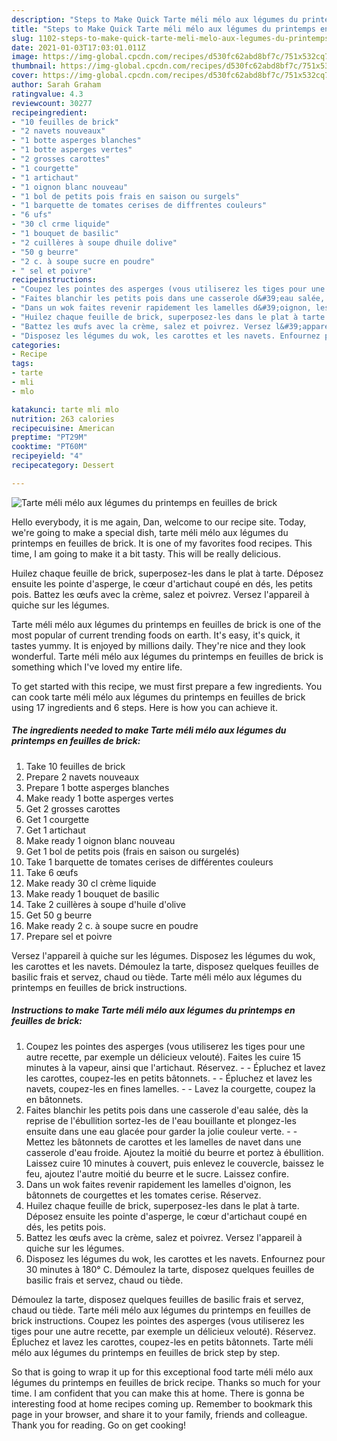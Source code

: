 ```yaml
---
description: "Steps to Make Quick Tarte méli mélo aux légumes du printemps en feuilles de brick"
title: "Steps to Make Quick Tarte méli mélo aux légumes du printemps en feuilles de brick"
slug: 1102-steps-to-make-quick-tarte-meli-melo-aux-legumes-du-printemps-en-feuilles-de-brick
date: 2021-01-03T17:03:01.011Z
image: https://img-global.cpcdn.com/recipes/d530fc62abd8bf7c/751x532cq70/tarte-meli-melo-aux-legumes-du-printemps-en-feuilles-de-brick-photo-principale-de-la-recette.jpg
thumbnail: https://img-global.cpcdn.com/recipes/d530fc62abd8bf7c/751x532cq70/tarte-meli-melo-aux-legumes-du-printemps-en-feuilles-de-brick-photo-principale-de-la-recette.jpg
cover: https://img-global.cpcdn.com/recipes/d530fc62abd8bf7c/751x532cq70/tarte-meli-melo-aux-legumes-du-printemps-en-feuilles-de-brick-photo-principale-de-la-recette.jpg
author: Sarah Graham
ratingvalue: 4.3
reviewcount: 30277
recipeingredient:
- "10 feuilles de brick"
- "2 navets nouveaux"
- "1 botte asperges blanches"
- "1 botte asperges vertes"
- "2 grosses carottes"
- "1 courgette"
- "1 artichaut"
- "1 oignon blanc nouveau"
- "1 bol de petits pois frais en saison ou surgels"
- "1 barquette de tomates cerises de diffrentes couleurs"
- "6 ufs"
- "30 cl crme liquide"
- "1 bouquet de basilic"
- "2 cuillères à soupe dhuile dolive"
- "50 g beurre"
- "2 c. à soupe sucre en poudre"
- " sel et poivre"
recipeinstructions:
- "Coupez les pointes des asperges (vous utiliserez les tiges pour une autre recette, par exemple un délicieux velouté). Faites les cuire 15 minutes à la vapeur, ainsi que l&#39;artichaut. Réservez.  Épluchez et lavez les carottes, coupez-les en petits bâtonnets.  Épluchez et lavez les navets, coupez-les en fines lamelles.  Lavez la courgette, coupez la en bâtonnets."
- "Faites blanchir les petits pois dans une casserole d&#39;eau salée, dès la reprise de l&#39;ébullition sortez-les de l&#39;eau bouillante et plongez-les ensuite dans une eau glacée pour garder la jolie couleur verte.  Mettez les bâtonnets de carottes et les lamelles de navet dans une casserole d&#39;eau froide. Ajoutez la moitié du beurre et portez à ébullition. Laissez cuire 10 minutes à couvert, puis enlevez le couvercle, baissez le feu, ajoutez l&#39;autre moitié du beurre et le sucre. Laissez confire."
- "Dans un wok faites revenir rapidement les lamelles d&#39;oignon, les bâtonnets de courgettes et les tomates cerise. Réservez."
- "Huilez chaque feuille de brick, superposez-les dans le plat à tarte. Déposez ensuite les pointe d&#39;asperge, le cœur d&#39;artichaut coupé en dés, les petits pois."
- "Battez les œufs avec la crème, salez et poivrez. Versez l&#39;appareil à quiche sur les légumes."
- "Disposez les légumes du wok, les carottes et les navets. Enfournez pour 30 minutes à 180° C. Démoulez la tarte, disposez quelques feuilles de basilic frais et servez, chaud ou tiède."
categories:
- Recipe
tags:
- tarte
- mli
- mlo

katakunci: tarte mli mlo 
nutrition: 263 calories
recipecuisine: American
preptime: "PT29M"
cooktime: "PT60M"
recipeyield: "4"
recipecategory: Dessert

---
```



![Tarte méli mélo aux légumes du printemps en feuilles de brick](https://img-global.cpcdn.com/recipes/d530fc62abd8bf7c/751x532cq70/tarte-meli-melo-aux-legumes-du-printemps-en-feuilles-de-brick-photo-principale-de-la-recette.jpg)

Hello everybody, it is me again, Dan, welcome to our recipe site. Today, we're going to make a special dish, tarte méli mélo aux légumes du printemps en feuilles de brick. It is one of my favorites food recipes. This time, I am going to make it a bit tasty. This will be really delicious.

Huilez chaque feuille de brick, superposez-les dans le plat à tarte. Déposez ensuite les pointe d&#39;asperge, le cœur d&#39;artichaut coupé en dés, les petits pois. Battez les œufs avec la crème, salez et poivrez. Versez l&#39;appareil à quiche sur les légumes.

Tarte méli mélo aux légumes du printemps en feuilles de brick is one of the most popular of current trending foods on earth. It's easy, it's quick, it tastes yummy. It is enjoyed by millions daily. They're nice and they look wonderful. Tarte méli mélo aux légumes du printemps en feuilles de brick is something which I've loved my entire life.


To get started with this recipe, we must first prepare a few ingredients. You can cook tarte méli mélo aux légumes du printemps en feuilles de brick using 17 ingredients and 6 steps. Here is how you can achieve it.

<!--inarticleads1-->

##### The ingredients needed to make Tarte méli mélo aux légumes du printemps en feuilles de brick:

1. Take 10 feuilles de brick
1. Prepare 2 navets nouveaux
1. Prepare 1 botte asperges blanches
1. Make ready 1 botte asperges vertes
1. Get 2 grosses carottes
1. Get 1 courgette
1. Get 1 artichaut
1. Make ready 1 oignon blanc nouveau
1. Get 1 bol de petits pois (frais en saison ou surgelés)
1. Take 1 barquette de tomates cerises de différentes couleurs
1. Take 6 œufs
1. Make ready 30 cl crème liquide
1. Make ready 1 bouquet de basilic
1. Take 2 cuillères à soupe d&#39;huile d&#39;olive
1. Get 50 g beurre
1. Make ready 2 c. à soupe sucre en poudre
1. Prepare  sel et poivre


Versez l&#39;appareil à quiche sur les légumes. Disposez les légumes du wok, les carottes et les navets. Démoulez la tarte, disposez quelques feuilles de basilic frais et servez, chaud ou tiède. Tarte méli mélo aux légumes du printemps en feuilles de brick instructions. 

<!--inarticleads2-->

##### Instructions to make Tarte méli mélo aux légumes du printemps en feuilles de brick:

1. Coupez les pointes des asperges (vous utiliserez les tiges pour une autre recette, par exemple un délicieux velouté). Faites les cuire 15 minutes à la vapeur, ainsi que l&#39;artichaut. Réservez. -  - Épluchez et lavez les carottes, coupez-les en petits bâtonnets. -  - Épluchez et lavez les navets, coupez-les en fines lamelles. -  - Lavez la courgette, coupez la en bâtonnets.
1. Faites blanchir les petits pois dans une casserole d&#39;eau salée, dès la reprise de l&#39;ébullition sortez-les de l&#39;eau bouillante et plongez-les ensuite dans une eau glacée pour garder la jolie couleur verte. -  - Mettez les bâtonnets de carottes et les lamelles de navet dans une casserole d&#39;eau froide. Ajoutez la moitié du beurre et portez à ébullition. Laissez cuire 10 minutes à couvert, puis enlevez le couvercle, baissez le feu, ajoutez l&#39;autre moitié du beurre et le sucre. Laissez confire.
1. Dans un wok faites revenir rapidement les lamelles d&#39;oignon, les bâtonnets de courgettes et les tomates cerise. Réservez.
1. Huilez chaque feuille de brick, superposez-les dans le plat à tarte. Déposez ensuite les pointe d&#39;asperge, le cœur d&#39;artichaut coupé en dés, les petits pois.
1. Battez les œufs avec la crème, salez et poivrez. Versez l&#39;appareil à quiche sur les légumes.
1. Disposez les légumes du wok, les carottes et les navets. Enfournez pour 30 minutes à 180° C. Démoulez la tarte, disposez quelques feuilles de basilic frais et servez, chaud ou tiède.


Démoulez la tarte, disposez quelques feuilles de basilic frais et servez, chaud ou tiède. Tarte méli mélo aux légumes du printemps en feuilles de brick instructions. Coupez les pointes des asperges (vous utiliserez les tiges pour une autre recette, par exemple un délicieux velouté). Réservez. Épluchez et lavez les carottes, coupez-les en petits bâtonnets. Tarte méli mélo aux légumes du printemps en feuilles de brick step by step. 

So that is going to wrap it up for this exceptional food tarte méli mélo aux légumes du printemps en feuilles de brick recipe. Thanks so much for your time. I am confident that you can make this at home. There is gonna be interesting food at home recipes coming up. Remember to bookmark this page in your browser, and share it to your family, friends and colleague. Thank you for reading. Go on get cooking!
